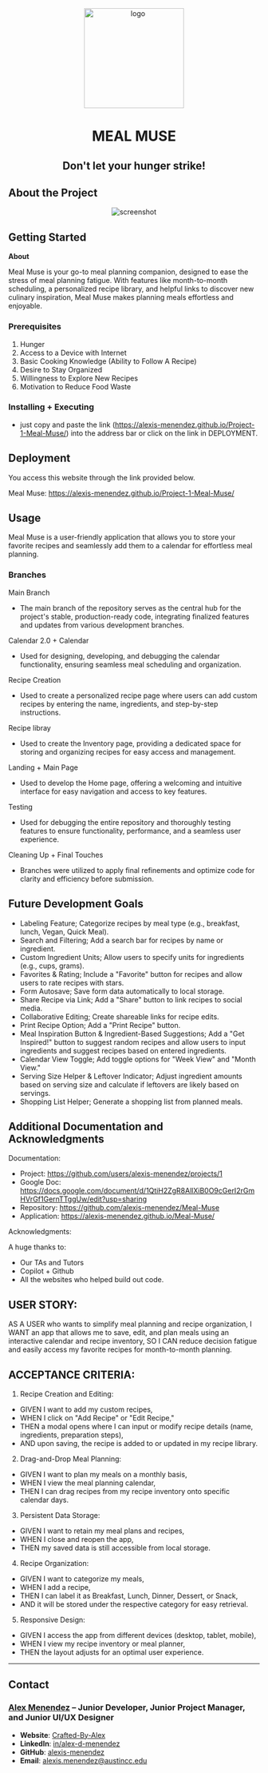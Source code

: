 <div align="center">

  <img src="assets/images/logo/MealMuseLogo.png" alt="logo" width="200" height="auto" />
  <h1>MEAL MUSE</h1>
  
  <p>
                <h2> Don't let your hunger strike!</h2>
  </p>
</div>

##  About the Project

<div align="center"> 
  <img src="assets/images/landingpagetest.png" alt="screenshot" />
</div>





##  Getting Started
**About**

Meal Muse is your go-to meal planning companion, designed to ease the stress of meal planning fatigue. With features like month-to-month scheduling, a personalized recipe library, and helpful links to discover new culinary inspiration, Meal Muse makes planning meals effortless and enjoyable.

### Prerequisites

1. Hunger
2. Access to a Device with Internet
3. Basic Cooking Knowledge (Ability to Follow A Recipe)
4. Desire to Stay Organized
5. Willingness to Explore New Recipes
6. Motivation to Reduce Food Waste


### Installing + Executing

* just copy and paste the link (https://alexis-menendez.github.io/Project-1-Meal-Muse/) into the address bar or click on the link in DEPLOYMENT.

##  Deployment

You access this website through the link provided below. 

Meal Muse: https://alexis-menendez.github.io/Project-1-Meal-Muse/
   
## Usage

Meal Muse is a user-friendly application that allows you to store your favorite recipes and seamlessly add them to a calendar for effortless meal planning.

### Branches

 Main Branch
 * The main branch of the repository serves as the central hub for the project's stable, production-ready code, integrating finalized features and updates from various development branches.

 Calendar 2.0 + Calendar
 * Used for designing, developing, and debugging the calendar functionality, ensuring seamless meal scheduling and organization.

Recipe Creation
 * Used to create a personalized recipe page where users can add custom recipes by entering the name, ingredients, and step-by-step instructions.

Recipe libray
* Used to create the Inventory page, providing a dedicated space for storing and organizing recipes for easy access and management.

Landing + Main Page
 * Used to develop the Home page, offering a welcoming and intuitive interface for easy navigation and access to key features.

 Testing
 * Used for debugging the entire repository and thoroughly testing features to ensure functionality, performance, and a seamless user experience.

Cleaning Up + Final Touches
 * Branches were utilized to apply final refinements and optimize code for clarity and efficiency before submission.

## Future Development Goals
* Labeling Feature; Categorize recipes by meal type (e.g., breakfast, lunch, Vegan, Quick Meal).
* Search and Filtering; Add a search bar for recipes by name or ingredient.
* Custom Ingredient Units; Allow users to specify units for ingredients (e.g., cups, grams).
* Favorites & Rating; Include a "Favorite" button for recipes and allow users to rate recipes with stars.
* Form Autosave; Save form data automatically to local storage.
* Share Recipe via Link; Add a "Share" button to link recipes to social media.
* Collaborative Editing; Create shareable links for recipe edits.
* Print Recipe Option; Add a "Print Recipe" button.
* Meal Inspiration Button & Ingredient-Based Suggestions; Add a "Get Inspired!" button to suggest random recipes and allow users to input ingredients and suggest recipes based on entered ingredients.
* Calendar View Toggle; Add toggle options for "Week View" and "Month View."
* Serving Size Helper & Leftover Indicator; Adjust ingredient amounts based on serving size and calculate if leftovers are likely based on servings.
* Shopping List Helper; Generate a shopping list from planned meals.


##  Additional Documentation and Acknowledgments

Documentation:
* Project: https://github.com/users/alexis-menendez/projects/1   
* Google Doc: https://docs.google.com/document/d/1QtiH2ZgR8AllXiB0O9cGerI2rGmHVrGf1GernTTggUw/edit?usp=sharing
* Repository: https://github.com/alexis-menendez/Meal-Muse
* Application: https://alexis-menendez.github.io/Meal-Muse/

Acknowledgments:

A huge thanks to:
* Our TAs and Tutors
* Copilot + Github
* All the websites who helped build out code.


## USER STORY:

AS A USER who wants to simplify meal planning and recipe organization,
I WANT an app that allows me to save, edit, and plan meals using an interactive calendar and recipe inventory,
SO I CAN reduce decision fatigue and easily access my favorite recipes for month-to-month planning.

## ACCEPTANCE CRITERIA:

1. Recipe Creation and Editing:
  * GIVEN I want to add my custom recipes,
  * WHEN I click on "Add Recipe" or "Edit Recipe,"
  * THEN a modal opens where I can input or modify recipe details (name, ingredients, preparation steps),
  * AND upon saving, the recipe is added to or updated in my recipe library.

2. Drag-and-Drop Meal Planning:
  * GIVEN I want to plan my meals on a monthly basis,
  * WHEN I view the meal planning calendar,
  * THEN I can drag recipes from my recipe inventory onto specific calendar days.

3. Persistent Data Storage:
  * GIVEN I want to retain my meal plans and recipes,
  * WHEN I close and reopen the app,
  * THEN my saved data is still accessible from local storage.

4. Recipe Organization:
  * GIVEN I want to categorize my meals,
  * WHEN I add a recipe,
  * THEN I can label it as Breakfast, Lunch, Dinner, Dessert, or Snack,
  * AND it will be stored under the respective category for easy retrieval.

5. Responsive Design:
  * GIVEN I access the app from different devices (desktop, tablet, mobile),
  * WHEN I view my recipe inventory or meal planner,
  * THEN the layout adjusts for an optimal user experience.


---

## Contact

### [**Alex Menendez**](https://alex-menendez.onrender.com/) – Junior Developer, Junior Project Manager, and Junior UI/UX Designer

- **Website**: [Crafted-By-Alex](https://alex-menendez.onrender.com/)
- **LinkedIn**: [in/alex-d-menendez](https://www.linkedin.com/in/alex-d-menendez/)
- **GitHub**: [alexis-menendez](https://github.com/alexis-menendez)
- **Email**: [alexis.menendez@austincc.edu](https://alex-menendez.onrender.com/contact)

